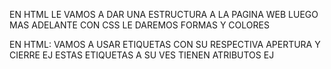  EN HTML LE VAMOS A DAR UNA ESTRUCTURA A LA PAGINA WEB 
LUEGO MAS ADELANTE CON CSS LE DAREMOS FORMAS Y COLORES 

EN HTML:
 VAMOS A USAR ETIQUETAS CON SU RESPECTIVA APERTURA Y CIERRE EJ <HTML></HTML>
 ESTAS ETIQUETAS A SU VES TIENEN ATRIBUTOS EJ <BODY CLASS=""></BODY> 
